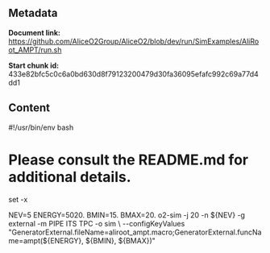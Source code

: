 ## Metadata

**Document link:** https://github.com/AliceO2Group/AliceO2/blob/dev/run/SimExamples/AliRoot_AMPT/run.sh

**Start chunk id:** 433e82bfc5c0c6a0bd630d8f79123200479d30fa36095efafc992c69a77d4dd1

## Content

#!/usr/bin/env bash

# Please consult the README.md for additional details.

set -x

NEV=5
ENERGY=5020.
BMIN=15.
BMAX=20.
o2-sim -j 20 -n ${NEV} -g external -m PIPE ITS TPC -o sim \
       --configKeyValues "GeneratorExternal.fileName=aliroot_ampt.macro;GeneratorExternal.funcName=ampt(${ENERGY}, ${BMIN}, ${BMAX})"